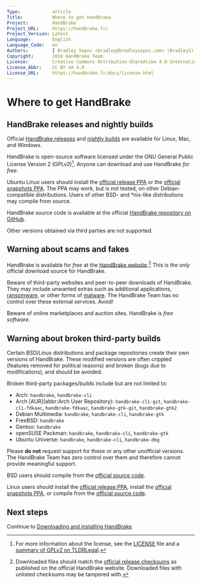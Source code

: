 ```yaml
---
Type:            article
Title:           Where to get HandBrake
Project:         HandBrake
Project_URL:     https://handbrake.fr/
Project_Version: Latest
Language:        English
Language_Code:   en
Authors:         [ Bradley Sepos <bradley@bradleysepos.com> (BradleyS) ]
Copyright:       2018 HandBrake Team
License:         Creative Commons Attribution-ShareAlike 4.0 International
License_Abbr:    CC BY-SA 4.0
License_URL:     https://handbrake.fr/docs/license.html
---
```


Where to get HandBrake
======================

## HandBrake releases and nightly builds

Official [HandBrake releases](https://handbrake.fr/downloads.php) and [nightly builds](https://handbrake.fr/nightly.php) are available for Linux, Mac, and Windows.

HandBrake is open-source software licensed under the GNU General Public License Version 2 (GPLv2)[^license]. Anyone can download and use HandBrake *for free*.

<!-- .system-lin -->

Ubuntu Linux users should install the [official release PPA](https://launchpad.net/~stebbins/+archive/ubuntu/handbrake-releases) or the [official snapshots PPA](https://launchpad.net/~stebbins/+archive/ubuntu/handbrake-git-snapshots). The PPA may work, but is not tested, on other Debian-compatible distributions. Users of other BSD- and *nix-like distributions may compile from source.

<!-- /.system-lin -->

HandBrake source code is available at the official [HandBrake repository on GitHub](https://github.com/HandBrake/HandBrake).

Other versions obtained via third parties are not supported.

## Warning about scams and fakes

HandBrake is available for *free* at the [HandBrake website](https://handbrake.fr/).[^checksums] This is the *only* official download source for HandBrake.

Beware of third-party websites and peer-to-peer downloads of HandBrake. They may include unwanted extras such as additional applications, [ransomware](https://en.wikipedia.org/wiki/Ransomware), or other forms of [malware](https://en.wikipedia.org/wiki/Malware). The HandBrake Team has no control over these external services. Avoid!

Beware of online marketplaces and auction sites. HandBrake is *free software*.

<!-- .system-lin -->

## Warning about broken third-party builds

Certain BSD/Linux distributions and package repositories create their own versions of HandBrake. These modified versions are often crippled (features removed for political reasons) and broken (bugs due to modifications), and should be avoided.

Broken third-party packages/builds include but are not limited to:

- Arch: `handbrake`, `handbrake-cli`
- Arch [AUR](abbr:Arch User Repository): `handbrake-cli-git`, `handbrake-cli-fdkaac`, `handbrake-fdkaac`, `handbrake-gtk-git`, `handbrake-gtk2`
- Debian Multimedia: `handbrake`, `handbrake-cli`, `handbrake-gtk`
- FreeBSD: `handbrake`
- Gentoo: `handbrake`
- openSUSE Packman: `handbrake`, `handbrake-cli`, `handbrake-gtk`
- Ubuntu Universe: `handbrake`, `handbrake-cli`, `handbrake-dbg`

Please **do not** request support for these or any other unofficial versions. The HandBrake Team has zero control over them and therefore cannot provide meaningful support.

BSD users should compile from the [official source code](https://github.com/HandBrake/HandBrake).

Linux users should install the [official release PPA](https://launchpad.net/~stebbins/+archive/ubuntu/handbrake-releases), install the [official snapshots PPA](https://launchpad.net/~stebbins/+archive/ubuntu/handbrake-releases), or compile from the [official source code](https://github.com/HandBrake/HandBrake).

<!-- /.system-lin -->

<!-- .continue -->

## Next steps

<!-- .success -->

Continue to [Downloading and installing HandBrake](download-and-install.html).

<!-- /.success -->

<!-- /.continue -->

[^license]: For more information about the license, see the [LICENSE](https://github.com/HandBrake/HandBrake/blob/master/LICENSE) file and a [summary of GPLv2 on TLDRLegal](https://tldrlegal.com/license/gnu-general-public-license-v2).

[^checksums]: Downloaded files should match the [official release checksums](https://handbrake.fr/checksums.php) as published on the official HandBrake website. Downloaded files with unlisted checksums may be tampered with.
